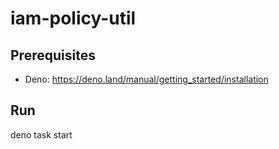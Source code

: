 # iam-policy-util

## Prerequisites

- Deno: <https://deno.land/manual/getting_started/installation>

## Run
deno task start
```
